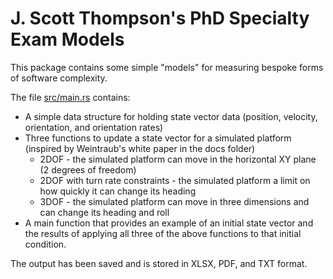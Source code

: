 # J. Scott Thompson's PhD Specialty Exam Models
This package contains some simple "models" for measuring bespoke forms of software complexity.

The file [src/main.rs](src/main.rs) contains:
* A simple data structure for holding state vector data (position, velocity, orientation, and orientation rates)
* Three functions to update a state vector for a simulated platform (inspired by Weintraub's white paper in the docs folder)
  * 2DOF - the simulated platform can move in the horizontal XY plane (2 degrees of freedom)
  * 2DOF with turn rate constraints - the simulated platform a limit on how quickly it can change its heading
  * 3DOF - the simulated platform can move in three dimensions and can change its heading and roll
* A main function that provides an example of an initial state vector and the results of applying all three of the above functions to that initial condition.

The output has been saved and is stored in XLSX, PDF, and TXT format.
